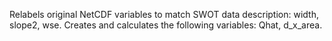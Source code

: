 Relabels original NetCDF variables to match SWOT data description: width, slope2, wse. Creates and calculates the following variables: Qhat, d_x_area.